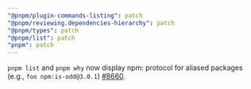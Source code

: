 ```yaml
---
"@pnpm/plugin-commands-listing": patch
"@pnpm/reviewing.dependencies-hierarchy": patch
"@pnpm/types": patch
"@pnpm/list": patch
"pnpm": patch
---
```


`pnpm list` and `pnpm why` now display npm: protocol for aliased packages (e.g., `foo npm:is-odd@3.0.1`) [#8660](https://github.com/pnpm/pnpm/issues/8660).
